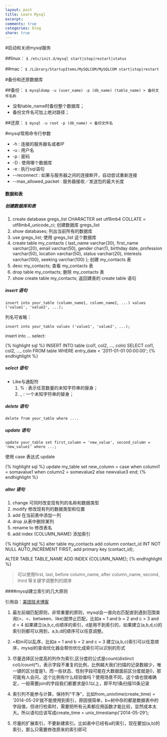 ```yaml
---
layout: post
title: Learn Mysql
excerpt:
comments: true
categories: blog
share: true
---
```


#启动和关闭mysql服务

##linux：
`$ /etc/init.d/mysql start|stop|restart|status`

##mac：
`$ /Library/StartupItems/MySQLCOM/MySQLCOM start|stop|restart`

#备份和还原数据库

##备份：
`$ mysqldump -u (user_name) -p (db_name) (table_name) > 备份文件名称`

* 没有table_name时备份整个数据库；
* 备份文件名可加上绝对路径；

##还原：
`$ mysql -u root -p (db_name) < 备份文件名`

#mysql常用命令行参数
* -h : 连接的服务器名或者IP
* -u : 用户名
* -p : 密码
* -D : 使用哪个数据库
* -e : 执行sql语句
* --reconnect : 如果与服务器之间的连接断开，自动尝试重新连接
* --max_allowed_packet : 服务器接收／发送包的最大长度

#### 数据和表

##### 创建数据库和表

1. create database gregs_list CHARACTER set utf8mb4 COLLATE = utf8mb4_unicode_ci; 创建数据库 gregs_list
2. show databases; 列出当前所有的数据库
3. use gregs_list; 使用 gregs_list 这个数据库
4. create table my_contacts
    (
    last_name varchar(30),
    first_name varchar(20),
    email varchar(50),
    gender char(1),
    birthday date,
    profession varchar(50),
    location varchar(50),
    status varchar(20),
    interests varchar(100),
    seeking varchar(100)
    ); 创建 my_contacts 表
5. desc my_contacts; 查看 my_contacts 表
6. drop table my_contacts; 删除 my_contacts 表
7. show create table my_contacts; 返回建表的 create table 语句

##### insert 语句

`insert into your_table (column_name1, column_name2, ...) values ('value1', 'value2', ...);`

列名可省略：

`insert into your_table values ('value1', 'value2', ...);`

insert into ... select:

{% highlight sql %}
INSERT INTO table (col1, col2, ..., coln)
SELECT col1, col2, ..., coln
FROM table
WHERE entry_date < '2011-01-01 00:00:00';
{% endhighlight %}

##### select 语句

* Like与通配符
	1. % : 表示任意数量的未知字符串的替身；
	2. _ : 一个未知字符串的替身；

##### delete 语句

`delete from your_table where ....`

##### update 语句

`update your_table set first_column = 'new_value', second_column = 'new_value1' where ...;`

使用 case 表达式 update

{% highlight sql %}
update my_table
set new_column =
case
  when column1 = somavalue1
  when column2 = somevalue2
  else newvalue3
end;
{% endhighlight %}

##### alter 语句

1. change 可同时改变现有列的名称和数据类型
2. modify 修改现有列的数据类型和位置
3. add    在当前表中添加一列
4. drop   从表中删除某列
5. rename to 修改表名
6. add index (COLUMN_NAME) 添加索引

{% highlight sql %}
alter table my_contacts
add column contact_id INT NOT NULL AUTO_INCREMENT FIRST,
add primary key (contact_id);

ALTER TABLE TABLE_NAME ADD INDEX (COLUMN_NAME);
{% endhighlight %}

> 可以使用first, last, before column_name, after column_name, second, third 等关键字调整列的顺序

####mysql建立索引的几大原则

引用自：[美团技术博客](http://tech.meituan.com/mysql-index.html)

1. 最左前缀匹配原则，非常重要的原则，mysql会一直向右匹配直到遇到范围查询(>、<、between、like)就停止匹配，比如a = 1 and b = 2 and c > 3 and d = 4 如果建立(a,b,c,d)顺序的索引，d是用不到索引的，如果建立(a,b,d,c)的索引则都可以用到，a,b,d的顺序可以任意调整。

2. =和in可以乱序，比如a = 1 and b = 2 and c = 3 建立(a,b,c)索引可以任意顺序，mysql的查询优化器会帮你优化成索引可以识别的形式

3. 尽量选择区分度高的列作为索引,区分度的公式是count(distinct col)/count(*)，表示字段不重复的比例，比例越大我们扫描的记录数越少，唯一键的区分度是1，而一些状态、性别字段可能在大数据面前区分度就是0，那可能有人会问，这个比例有什么经验值吗？使用场景不同，这个值也很难确定，一般需要join的字段我们都要求是0.1以上，即平均1条扫描10条记录

4. 索引列不能参与计算，保持列“干净”，比如from_unixtime(create_time) = ’2014-05-29’就不能使用到索引，原因很简单，b+树中存的都是数据表中的字段值，但进行检索时，需要把所有元素都应用函数才能比较，显然成本太大。所以语句应该写成create_time = unix_timestamp(’2014-05-29’);

5. 尽量的扩展索引，不要新建索引。比如表中已经有a的索引，现在要加(a,b)的索引，那么只需要修改原来的索引即可